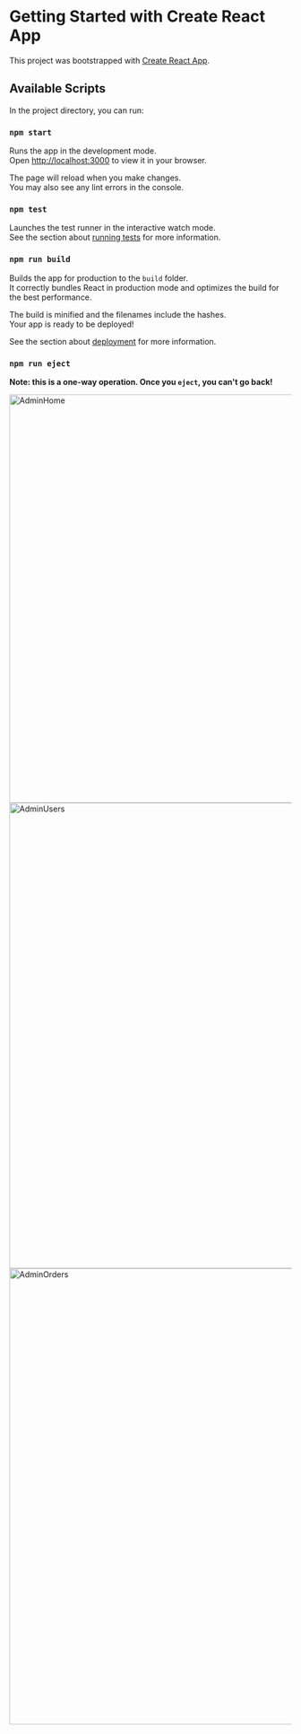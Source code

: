 # Getting Started with Create React App

This project was bootstrapped with [Create React App](https://github.com/facebook/create-react-app).

## Available Scripts

In the project directory, you can run:

### `npm start`

Runs the app in the development mode.\
Open [http://localhost:3000](http://localhost:3000) to view it in your browser.

The page will reload when you make changes.\
You may also see any lint errors in the console.

### `npm test`

Launches the test runner in the interactive watch mode.\
See the section about [running tests](https://facebook.github.io/create-react-app/docs/running-tests) for more information.

### `npm run build`

Builds the app for production to the `build` folder.\
It correctly bundles React in production mode and optimizes the build for the best performance.

The build is minified and the filenames include the hashes.\
Your app is ready to be deployed!

See the section about [deployment](https://facebook.github.io/create-react-app/docs/deployment) for more information.

### `npm run eject`

**Note: this is a one-way operation. Once you `eject`, you can't go back!**

<img width="728" alt="AdminHome" src="https://github.com/user-attachments/assets/55f3c073-ac84-41c6-871f-8aa860dccc89">

<img width="830" alt="AdminUsers" src="https://github.com/user-attachments/assets/47989670-bb50-48c6-ba14-768749dcc490">

<img width="813" alt="AdminOrders" src="https://github.com/user-attachments/assets/a5bbefff-fa5e-4734-ba77-9d0ace4ab26a">



